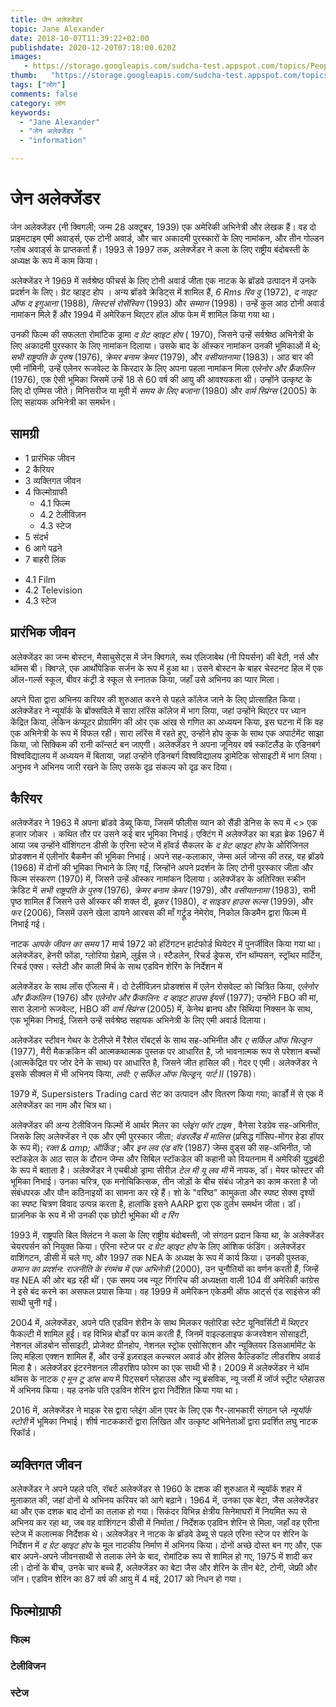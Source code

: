 ```yaml
---
title: जेन अलेक्जेंडर 
topic: Jane Alexander
date: 2018-10-07T11:39:22+02:00
publishdate: 2020-12-20T07:18:00.620Z
images: 
   - https://storage.googleapis.com/sudcha-test.appspot.com/topics/People/jane_alexander/1.jpeg
thumb:   "https://storage.googleapis.com/sudcha-test.appspot.com/topics/People/jane_alexander/thumb.jpeg"
tags: ["लोग"]
comments: false
category: लोग
keywords: 
  - "Jane Alexander"
  - "जेन अलेक्जेंडर "
  - "information"

---
```

<h1> जेन अलेक्जेंडर </h1> <p> </p> <p> जेन अलेक्जेंडर (नी क्विगली; जन्म 28 अक्टूबर, 1939) एक अमेरिकी अभिनेत्री और लेखक हैं। वह दो प्राइमटाइम एमी अवार्ड्स, एक टोनी अवार्ड, और चार अकादमी पुरस्कारों के लिए नामांकन, और तीन गोल्डन ग्लोब अवार्ड्स के प्राप्तकर्ता हैं। 1993 से 1997 तक, अलेक्जेंडर ने कला के लिए राष्ट्रीय बंदोबस्ती के अध्यक्ष के रूप में काम किया। </p> <p> अलेक्जेंडर ने 1969 में सर्वश्रेष्ठ फीचर्स के लिए टोनी अवार्ड जीता एक नाटक के ब्रॉडवे उत्पादन में उनके प्रदर्शन के लिए। ग्रेट व्हाइट होप </i>। अन्य ब्रॉडवे क्रेडिट्स में शामिल हैं, <i> 6 Rms रिव वु </i> (1972), <i> द नाइट ऑफ द इगुआना </i> (1988), <i> सिस्टर्स रोसेंस्विग </i> (1993) और <i> सम्मान </i> (1998)। उन्हें कुल आठ टोनी अवार्ड नामांकन मिले हैं और 1994 में अमेरिकन थिएटर हॉल ऑफ फेम में शामिल किया गया था। </p> <p> उनकी फिल्म की सफलता रोमांटिक ड्रामा <i> द ग्रेट व्हाइट होप </i> ( 1970), जिसने उन्हें सर्वश्रेष्ठ अभिनेत्री के लिए अकादमी पुरस्कार के लिए नामांकन दिलाया। उसके बाद के ऑस्कर नामांकन उनकी भूमिकाओं में थे; <i> सभी राष्ट्रपति के पुरुष </i> (1976), <i> क्रेमर बनाम क्रेमर </i> (1979), और <i> वसीयतनामा </i> (1983)। आठ बार की एमी नॉमिनी, उन्हें एलेनर रूजवेल्ट के किरदार के लिए अपना पहला नामांकन मिला <i> एलेनोर और फ्रैंकलिन </i> (1976), एक ऐसी भूमिका जिसमें उन्हें 18 से 60 वर्ष की आयु की आवश्यकता थी। उन्होंने उत्कृष्ट के लिए दो एम्मिस जीते। मिनिसरीज या मूवी में <i> समय के लिए बजाना </i> (1980) और <i> वार्म स्प्रिंग्स </i> (2005) के लिए सहायक अभिनेत्री का समर्थन। </p> <h2> सामग्री </h2> <ul> <li> 1 प्रारंभिक जीवन </li> <li> 2 कैरियर </li> <li> 3 व्यक्तिगत जीवन </li> <li> 4 फिल्मोग्राफी <ul> <li> 4.1 फिल्म </li> <li> 4.2 टेलीविज़न </li> <li> 4.3 स्टेज </li> </ul> </li> <li> 5 संदर्भ </li> <li> 6 आगे पढ़ने </li> <li> 7 बाहरी लिंक </li > </ul> <ul> <li> 4.1 Film </li> <li> 4.2 Television </li> <li> 4.3 स्टेज </li> </ul> <h2> प्रारंभिक जीवन </h2> <p > अलेक्जेंडर का जन्म बोस्टन, मैसाचुसेट्स में जेन क्विगले, रूथ एलिजाबेथ (नी पियर्सन) की बेटी, नर्स और थॉमस बी। क्विग्ले, एक आर्थोपेडिक सर्जन के रूप में हुआ था। उसने बोस्टन के बाहर चेस्टनट हिल में एक ऑल-गर्ल्स स्कूल, बीवर कंट्री डे स्कूल से स्नातक किया, जहाँ उसे अभिनय का प्यार मिला। </p> <p> अपने पिता द्वारा अभिनय करियर की शुरुआत करने से पहले कॉलेज जाने के लिए प्रोत्साहित किया। अलेक्जेंडर ने न्यूयॉर्क के ब्रोंक्सविले में सारा लॉरेंस कॉलेज में भाग लिया, जहां उन्होंने थिएटर पर ध्यान केंद्रित किया, लेकिन कंप्यूटर प्रोग्रामिंग की ओर एक आंख से गणित का अध्ययन किया, इस घटना में कि वह एक अभिनेत्री के रूप में विफल रही। सारा लॉरेंस में रहते हुए, उन्होंने होप कुक के साथ एक अपार्टमेंट साझा किया, जो सिक्किम की रानी कॉन्सर्ट बन जाएगी। अलेक्जेंडर ने अपना जूनियर वर्ष स्कॉटलैंड के एडिनबर्ग विश्वविद्यालय में अध्ययन में बिताया, जहां उन्होंने एडिनबर्ग विश्वविद्यालय ड्रामेटिक सोसाइटी में भाग लिया। अनुभव ने अभिनय जारी रखने के लिए उसके दृढ़ संकल्प को दृढ़ कर दिया। </p> <h2> कैरियर </h2> <p> अलेक्जेंडर ने 1963 में अपना ब्रॉडवे डेब्यू किया, जिसमें फीलीस व्यान को सैंडी डेनिस के रूप में <> एक हजार जोकर </i की जगह लिया। >। कथित तौर पर उसने कई बार भूमिका निभाई। एक्टिंग में अलेक्जेंडर का बड़ा ब्रेक 1967 में आया जब उन्होंने वॉशिंगटन डीसी के एरिना स्टेज में हॉवर्ड सैकलर के <i> द ग्रेट व्हाइट होप </i> के ओरिजिनल प्रोडक्शन में एलीनॉर बैकमैन की भूमिका निभाई। अपने सह-कलाकार, जेम्स अर्ल जोन्स की तरह, वह ब्रॉडवे (1968) में दोनों की भूमिका निभाने के लिए गईं, जिन्होंने अपने प्रदर्शन के लिए टोनी पुरस्कार जीता और फिल्म संस्करण (1970) में, जिसने उन्हें ऑस्कर नामांकन दिलाया। अलेक्जेंडर के अतिरिक्त स्क्रीन क्रेडिट में <i> सभी राष्ट्रपति के पुरुष </i> (1976), <i> क्रेमर बनाम क्रेमर </i> (1979), और <i> वसीयतनामा </i> (1983), सभी पृष्ठ शामिल हैं जिसने उसे ऑस्कर की शक्ल दी, <i> ब्रूकर </i> (1980), <i> द साइडर हाउस रूल्स </i> (1999), और <i> फर </i> (2006), जिसमें उसने खेला डायने आरबस की माँ गर्ट्रूड नेमेरोव, निकोल किडमैन द्वारा फिल्म में निभाई गई। </p> <p> नाटक <i> आपके जीवन का समय </i> 17 मार्च 1972 को हंटिंगटन हार्टफोर्ड थियेटर में पुनर्जीवित किया गया था। अलेक्जेंडर, हेनरी फोंडा, ग्लोरिया ग्रेहामे, लुईस जे। स्टैडलेन, रिचर्ड ड्रेफस, रॉन थॉम्पसन, स्ट्रॉथर मार्टिन, रिचर्ड एक्स। स्लेटी और काली मिर्च के साथ एडविन शेरिंग के निर्देशन में </p> <p> अलेक्जेंडर के साथ लॉस एंजिल्स में। दो टेलीविज़न प्रोडक्शंस में एलेन रोसवेल्ट को चित्रित किया, <i> एलेनोर और फ्रैंकलिन </i> (1976) और <i> एलेनोर और फ्रैंकलिन: द व्हाइट हाउस ईयर्स </i> (1977); उन्होंने FBO की मां, सारा डेलानो रूजवेल्ट, HBO की <i> वार्म स्प्रिंग्स </i> (2005) में, केनेथ ब्रानघ और सिंथिया निक्सन के साथ, एक भूमिका निभाई, जिसने उन्हें सर्वश्रेष्ठ सहायक अभिनेत्री के लिए एमी अवार्ड दिलाया। </p> <p > अलेक्जेंडर स्टीवन गेथर के टेलीप्ले में रैशेल रॉबर्ट्स के साथ सह-अभिनीत और <i> ए सर्किल ऑफ चिल्ड्रन </i> (1977), मैरी मैकक्रॉकेन की आत्मकथात्मक पुस्तक पर आधारित है, जो भावनात्मक रूप से परेशान बच्चों (आत्मकेंद्रित पर जोर देने के साथ) पर आधारित है, जिसने जीत हासिल की। गेदर ए एमी। अलेक्जेंडर ने इसके सीक्वल में भी अभिनय किया, <i> लवी: ए सर्किल ऑफ चिल्ड्रन, पार्ट II </i> (1978)। </p> <p> 1979 में, Supersisters Trading card सेट का उत्पादन और वितरण किया गया; कार्डों में से एक में अलेक्जेंडर का नाम और चित्र था। </p> <p> अलेक्जेंडर की अन्य टेलीविजन फिल्मों में आर्थर मिलर का <i> प्लेइंग फॉर टाइम </i>, वैनेसा रेडग्रेव सह-अभिनीत, जिसके लिए अलेक्जेंडर ने एक और एमी पुरस्कार जीता; <i> वंडरलैंड में मालिस </i> (प्रसिद्ध गॉसिप-मोंगर हेडा हॉपर के रूप में); <i> रक्त & amp; ऑर्किड </i>; और <i> इन लव एंड वॉर </i> (1987) जेम्स वुड्स की सह-अभिनीत, जो स्टॉकहेल के आठ साल के दौरान जेम्स और सिबिल स्टॉकडेल की कहानी को वियतनाम में अमेरिकी युद्धबंदी के रूप में बताता है। अलेक्जेंडर ने एचबीओ ड्रामा सीरीज़ <i> टेल मी यू लव मी </i> में नायक, डॉ। मेयर फोस्टर की भूमिका निभाई। उनका चरित्र, एक मनोचिकित्सक, तीन जोड़ों के बीच संबंध जोड़ने का काम करता है जो संबंधपरक और यौन कठिनाइयों का सामना कर रहे हैं। शो के "वरिष्ठ" कामुकता और स्पष्ट सेक्स दृश्यों का स्पष्ट चित्रण विवाद उत्पन्न करता है, हालांकि इसने AARP द्वारा एक दुर्लभ समर्थन जीता। डॉ। ग्राज़निक के रूप में भी उनकी एक छोटी भूमिका थी <i> द रिंग </i> </p> <p> 1993 में, राष्ट्रपति बिल क्लिंटन ने कला के लिए राष्ट्रीय बंदोबस्ती, जो संगठन प्रदान किया था, के अलेक्जेंडर चेयरपर्सन को नियुक्त किया। एरिना स्टेज पर <i> द ग्रेट व्हाइट होप </i> के लिए आंशिक फंडिंग। अलेक्जेंडर वाशिंगटन, डीसी में चले गए, और 1997 तक NEA के अध्यक्ष के रूप में कार्य किया। उनकी पुस्तक, <i> कमान का प्रदर्शन: राजनीति के रंगमंच में एक अभिनेत्री </i> (2000), उन चुनौतियों का वर्णन करती हैं, जिन्हें वह NEA की ओर बढ़ रही थीं। एक समय जब न्यूट गिंगरिच की अध्यक्षता वाली 104 वीं अमेरिकी कांग्रेस ने इसे बंद करने का असफल प्रयास किया। वह 1999 में अमेरिकन एकेडमी ऑफ आर्ट्स एंड साइंसेज की साथी चुनी गईं। </p> <p> 2004 में, अलेक्जेंडर, अपने पति एडविन शेरीन के साथ मिलकर फ्लोरिडा स्टेट यूनिवर्सिटी में थिएटर फैकल्टी में शामिल हुईं। वह विभिन्न बोर्डों पर काम करती हैं, जिनमें वाइल्डलाइफ कंजरवेशन सोसाइटी, नेशनल ऑडबोन सोसाइटी, प्रोजेक्ट ग्रीनहोप, नेशनल स्ट्रोक एसोसिएशन और न्यूक्लियर डिसआर्मामेंट के लिए महिला एक्शन शामिल हैं, और उन्हें इज़राइल कल्चरल अवार्ड और हेलिस कैल्डिकॉट लीडरशिप अवार्ड मिला है। अलेक्जेंडर इंटरनेशनल लीडरशिप फोरम का एक साथी भी है। 2009 में अलेक्जेंडर ने थॉम थॉमस के नाटक <i> ए मून टू डांस बाय </i> में पिट्सबर्ग प्लेहाउस और न्यू ब्रंसविक, न्यू जर्सी में जॉर्ज स्ट्रीट प्लेहाउस में अभिनय किया। यह उनके पति एडविन शेरिन द्वारा निर्देशित किया गया था। </p> <p> 2016 में, अलेक्जेंडर ने माइक रेस द्वारा प्लेइंग ऑन एयर के लिए एक गैर-लाभकारी संगठन प्ले <i> न्यूयॉर्क स्टोरी </i> में भूमिका निभाई। शीर्ष नाटककारों द्वारा लिखित और उत्कृष्ट अभिनेताओं द्वारा प्रदर्शित लघु नाटक रिकॉर्ड। </p> <h2> व्यक्तिगत जीवन </h2> <p> अलेक्जेंडर ने अपने पहले पति, रॉबर्ट अलेक्जेंडर से 1960 के दशक की शुरुआत में न्यूयॉर्क शहर में मुलाकात की, जहां दोनों थे अभिनय करियर को आगे बढ़ाने। 1964 में, उनका एक बेटा, जैस अलेक्जेंडर था और एक दशक बाद दोनों का तलाक हो गया। सिकंदर विभिन्न क्षेत्रीय सिनेमाघरों में नियमित रूप से अभिनय कर रहा था, जब वह वाशिंगटन डीसी में निर्माता / निर्देशक एडविन शेरिन से मिला, जहाँ वह एरीना स्टेज में कलात्मक निर्देशक थे। अलेक्जेंडर ने नाटक के ब्रॉडवे डेब्यू से पहले एरिना स्टेज पर शेरिन के निर्देशन में <i> द ग्रेट व्हाइट होप </i> के मूल नाटकीय निर्माण में अभिनय किया। दोनों अच्छे दोस्त बन गए और, एक बार अपने-अपने जीवनसाथी से तलाक लेने के बाद, रोमांटिक रूप से शामिल हो गए, 1975 में शादी कर ली। दोनों के बीच, उनके चार बच्चे हैं, अलेक्जेंडर का बेटा जैस और शेरिन के तीन बेटे, टोनी, जेफ्री और जॉन। एडविन शेरिन का 87 वर्ष की आयु में 4 मई, 2017 को निधन हो गया। </p> <h2> फिल्मोग्राफी </h2> <h3> फिल्म </h3> <h3> टेलीविजन </h3> <h3> स्टेज </h3 > 